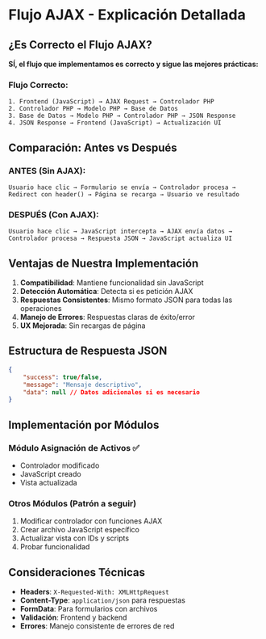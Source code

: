 # Flujo AJAX - Explicación Detallada

## ¿Es Correcto el Flujo AJAX?

**SÍ, el flujo que implementamos es correcto y sigue las mejores prácticas:**

### Flujo Correcto:
```
1. Frontend (JavaScript) → AJAX Request → Controlador PHP
2. Controlador PHP → Modelo PHP → Base de Datos
3. Base de Datos → Modelo PHP → Controlador PHP → JSON Response
4. JSON Response → Frontend (JavaScript) → Actualización UI
```

## Comparación: Antes vs Después

### ANTES (Sin AJAX):
```
Usuario hace clic → Formulario se envía → Controlador procesa → 
Redirect con header() → Página se recarga → Usuario ve resultado
```

### DESPUÉS (Con AJAX):
```
Usuario hace clic → JavaScript intercepta → AJAX envía datos → 
Controlador procesa → Respuesta JSON → JavaScript actualiza UI
```

## Ventajas de Nuestra Implementación

1. **Compatibilidad**: Mantiene funcionalidad sin JavaScript
2. **Detección Automática**: Detecta si es petición AJAX
3. **Respuestas Consistentes**: Mismo formato JSON para todas las operaciones
4. **Manejo de Errores**: Respuestas claras de éxito/error
5. **UX Mejorada**: Sin recargas de página

## Estructura de Respuesta JSON

```json
{
    "success": true/false,
    "message": "Mensaje descriptivo",
    "data": null // Datos adicionales si es necesario
}
```

## Implementación por Módulos

### Módulo Asignación de Activos ✅
- Controlador modificado
- JavaScript creado
- Vista actualizada

### Otros Módulos (Patrón a seguir)
1. Modificar controlador con funciones AJAX
2. Crear archivo JavaScript específico
3. Actualizar vista con IDs y scripts
4. Probar funcionalidad

## Consideraciones Técnicas

- **Headers**: `X-Requested-With: XMLHttpRequest`
- **Content-Type**: `application/json` para respuestas
- **FormData**: Para formularios con archivos
- **Validación**: Frontend y backend
- **Errores**: Manejo consistente de errores de red
